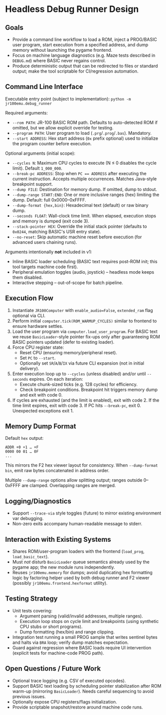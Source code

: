 # Headless Debug Runner Design

## Goals

- Provide a command line workflow to load a ROM, inject a PROG/BASIC user program, start execution from a specified address, and dump memory without launching the pygame frontend.
- Focus on machine language diagnostics (e.g. Maze tests described in `DEBUG.md`) where BASIC never regains control.
- Produce deterministic output that can be redirected to files or standard output; make the tool scriptable for CI/regression automation.

## Command Line Interface

Executable entry point (subject to implementation): `python -m jr100emu.debug_runner`

Required arguments:

- `--rom PATH`: JR-100 BASIC ROM path. Defaults to auto-detected ROM if omitted, but we allow explicit override for testing.
- `--program PATH`: User program to load (`.prg`/`.prog`/`.bas`). Mandatory.
- `--start ADDRESS`: Hex start address (`0x` prefix optional) used to initialize the program counter before execution.

Optional arguments (initial scope):

- `--cycles N`: Maximum CPU cycles to execute (N ≤ 0 disables the cycle limit). Default `1_000_000`.
- `--break-pc ADDRESS`: Stop when `PC == ADDRESS` after executing the current instruction. Accepts multiple occurrences. Matches Java-style breakpoint support.
- `--dump FILE`: Destination for memory dump. If omitted, dump to stdout.
- `--dump-range START:END`: One or more inclusive ranges (hex) limiting the dump. Default: full 0x0000–0xFFFF.
- `--dump-format {hex,bin}`: Hexadecimal text (default) or raw binary dump.
- `--seconds FLOAT`: Wall-clock time limit. When elapsed, execution stops and memory is dumped (exit code 3).
- `--stack-pointer HEX`: Override the initial stack pointer (defaults to `0x0244`, matching BASIC's USR entry state).
- `--no-reset`: Skip automatic machine reset before execution (for advanced users chaining runs).

Arguments intentionally **not** included in v1:

- Inline BASIC loader scheduling (BASIC text requires post-ROM init; this tool targets machine code first).
- Peripheral emulation toggles (audio, joystick) – headless mode keeps them disabled.
- Interactive stepping – out-of-scope for batch pipeline.

## Execution Flow

1. Instantiate `JR100Computer` with `enable_audio=False`, `extended_ram` flag optional via CLI.
2. Perform initial `computer.tick(ROM_WARMUP_CYCLES)` similar to frontend to ensure hardware settles.
3. Load the user program via `computer.load_user_program`. For BASIC text we reuse `BasicLoader`-style pointer fix-ups only after guaranteeing ROM BASIC pointers updated (defer to existing loader).
4. Force CPU register state:
   - Reset CPU (ensuring memory/peripheral reset).
   - Set `PC` to `--start`.
   - Optionally set `SR`/`A`/`B`/`IX` via future CLI expansion (not in initial delivery).
5. Enter execution loop up to `--cycles` (unless disabled) and/or until `--seconds` expires. On each iteration:
   - Execute chunk-sized ticks (e.g. 128 cycles) for efficiency.
   - Check breakpoint conditions. Breakpoint hit triggers memory dump and exit with code 0.
6. If cycles are exhausted (and the limit is enabled), exit with code 2. If the time limit expires, exit with code 3. If PC hits `--break-pc`, exit 0. Unexpected exceptions exit 1.

## Memory Dump Format

Default `hex` output:

```
ADDR +0 +1 … +F
0000 00 01 … 0F
...
```

This mirrors the F2 hex viewer layout for consistency. When `--dump-format bin`, emit raw bytes concatenated in address order.

Multiple `--dump-range` options allow splitting output; ranges outside 0–0xFFFF are clamped. Overlapping ranges are merged.

## Logging/Diagnostics

- Support `--trace-via` style toggles (future) to mirror existing environment var debugging.
- Non-zero exits accompany human-readable message to stderr.

## Interaction with Existing Systems

- Shares ROM/user-program loaders with the frontend (`load_prog`, `load_basic_text`).
- Must *not* disturb `BasicLoader` queue semantics already used by the pygame app; the new module runs independently.
- Reuses `jr100emu.memory` for dumps; avoid duplicating hex formatting logic by factoring helper used by both debug runner and F2 viewer (possibly `jr100emu.frontend.hexformat` utility).

## Testing Strategy

- Unit tests covering:
  - Argument parsing (valid/invalid addresses, multiple ranges).
  - Execution loop stops on cycle limit and breakpoints (using synthetic CPU stubs or short programs).
  - Dump formatting (hex/bin) and range clipping.
- Integration test running a small PROG sample that writes sentinel bytes and halts via `BRA` loop; verify dump matches expectation.
- Guard against regression where BASIC loads require UI intervention (explicit tests for machine-code PROG path).

## Open Questions / Future Work

- Optional trace logging (e.g. CSV of executed opcodes).
- Support BASIC text loading by scheduling pointer stabilization after ROM warm-up (mirroring `BasicLoader`). Needs careful sequencing to avoid previous issues.
- Optionally expose CPU registers/flags initialization.
- Provide scriptable snapshot/restore around machine code runs.
